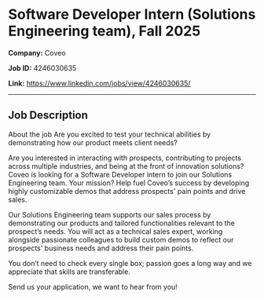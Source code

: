 # Software Developer Intern (Solutions Engineering team), Fall 2025

**Company:** Coveo

**Job ID:** 4246030635

**Link:** https://www.linkedin.com/jobs/view/4246030635/

---

## Job Description

About the job
Are you excited to test your technical abilities by demonstrating how our product meets client needs?

Are you interested in interacting with prospects, contributing to projects across multiple industries, and being at the front of innovation solutions? Coveo is looking for a Software Developer intern to join our Solutions Engineering team. Your mission? Help fuel Coveo’s success by developing highly customizable demos that address prospects' pain points and drive sales.

Our Solutions Engineering team supports our sales process by demonstrating our products and tailored functionalities relevant to the prospect’s needs. You will act as a technical sales expert, working alongside passionate colleagues to build custom demos to reflect our prospects' business needs and address their pain points.















You don’t need to check every single box; passion goes a long way and we appreciate that skills are transferable.

Send us your application, we want to hear from you!
